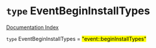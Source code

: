 # `type` EventBeginInstallTypes

[Documentation Index](../README.md)

`type` EventBeginInstallTypes = <mark>"event::beginInstallTypes"</mark>
